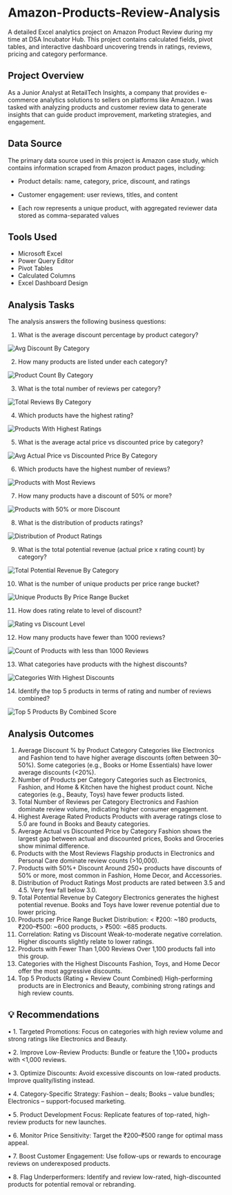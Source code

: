 # Amazon-Products-Review-Analysis
A detailed Excel analytics project on Amazon Product Review during my time at DSA Incubator Hub. This project contains calculated fields, pivot tables, and interactive dashboard uncovering trends in ratings, reviews, pricing and category performance.

## Project Overview
As a Junior Analyst at RetailTech Insights, a company that provides e-commerce analytics solutions to sellers on platforms like Amazon. I was tasked with analyzing products and customer review data to generate insights that can guide product improvement, marketing strategies, and engagement.

## Data Source 
The primary data source used in this project is Amazon case study, which contains information scraped from Amazon product pages, including:

* Product details: name, category, price, discount, and ratings

* Customer engagement: user reviews, titles, and content

* Each row represents a unique product, with aggregated reviewer data stored as comma-separated values

## Tools Used
- Microsoft Excel
- Power Query Editor
- Pivot Tables
- Calculated Columns
- Excel Dashboard Design

## Analysis Tasks
The analysis answers the following business questions:

1. What is the average discount percentage by product category?

![Avg Discount By Category](https://github.com/user-attachments/assets/93e5e4a9-bd01-4d6a-93ed-0a4dd5d7f6ab)

2. How many products are listed under each category?

![Product Count By Category](https://github.com/user-attachments/assets/1fd66b04-0fc3-445d-90aa-eca42256fd2c)

3. What is the total number of reviews per category?

![Total Reviews By Category](https://github.com/user-attachments/assets/b4501043-d20a-43db-a57b-cba91062a91a)

4. Which products have the highest rating?

![Products With Highest Ratings](https://github.com/user-attachments/assets/fa8fd355-022d-42b1-9beb-0bb133446cbb)

5. What is the average actal price vs discounted price by category?

![Avg Actual Price vs Discounted Price By Category](https://github.com/user-attachments/assets/9f802bc7-c91f-4c8f-87d2-8395938b072b)

6. Which products have the highest number of reviews?

![Products with Most Reviews](https://github.com/user-attachments/assets/a2d9f68d-6950-47ef-b324-d84895ce9a26)

7. How many products have a discount of 50% or more?

![Products with 50% or more Discount](https://github.com/user-attachments/assets/f71f1c9f-0f5c-4894-859f-7fc7d959ce89)

8. What is the distribution of products ratings?

![Distribution of Product Ratings](https://github.com/user-attachments/assets/a7293124-7016-4fc3-bf88-b4d341031cec)

9. What is the total potential revenue (actual price x rating count) by category?

![Total Potential Revenue By Category](https://github.com/user-attachments/assets/a3599599-7c76-4a10-99a3-6624a93ca899)

10. What is the number of unique products per price range bucket?

![Unique Products By Price Range Bucket](https://github.com/user-attachments/assets/1c6438d6-df8e-4c36-9a1a-c1c24d51ec97)

11. How does rating relate to level of discount?

![Rating vs Discount Level](https://github.com/user-attachments/assets/65d36f3e-2773-431d-8487-43a1664ada4b)

12. How many products have fewer than 1000 reviews?

![Count of Products with less than 1000 Reviews](https://github.com/user-attachments/assets/7082d56c-a8fe-4df9-a39f-58852944c68b)

13. What categories have products with the highest discounts?

![Categories With Highest Discounts](https://github.com/user-attachments/assets/d8b77d85-fa30-4c25-b97d-194c98554f88)

14. Identify the top 5 products in terms of rating and number of reviews combined?

![Top 5 Products By Combined Score](https://github.com/user-attachments/assets/0e31d6e8-ffb3-4fb2-b1d9-33f3b7875fb1)


## Analysis Outcomes
1. Average Discount % by Product Category
Categories like Electronics and Fashion tend to have higher average discounts (often between 30–50%). Some categories (e.g., Books or Home Essentials) have lower average discounts (<20%).
2. Number of Products per Category
Categories such as Electronics, Fashion, and Home & Kitchen have the highest product count. Niche categories (e.g., Beauty, Toys) have fewer products listed.
3. Total Number of Reviews per Category
Electronics and Fashion dominate review volume, indicating higher consumer engagement.
4. Highest Average Rated Products
Products with average ratings close to 5.0 are found in Books and Beauty categories.
5. Average Actual vs Discounted Price by Category
Fashion shows the largest gap between actual and discounted prices, Books and Groceries show minimal difference.
6. Products with the Most Reviews
Flagship products in Electronics and Personal Care dominate review counts (>10,000).
7. Products with 50%+ Discount
Around 250+ products have discounts of 50% or more, most common in Fashion, Home Decor, and Accessories.
8. Distribution of Product Ratings
Most products are rated between 3.5 and 4.5. Very few fall below 3.0.
9. Total Potential Revenue by Category
Electronics generates the highest potential revenue. Books and Toys have lower revenue potential due to lower pricing.
10. Products per Price Range Bucket
Distribution: < ₹200: ~180 products, ₹200–₹500: ~600 products, > ₹500: ~685 products.
11. Correlation: Rating vs Discount
Weak-to-moderate negative correlation. Higher discounts slightly relate to lower ratings.
12. Products with Fewer Than 1,000 Reviews
Over 1,100 products fall into this group.
13. Categories with the Highest Discounts
Fashion, Toys, and Home Decor offer the most aggressive discounts.
14. Top 5 Products (Rating + Review Count Combined)
High-performing products are in Electronics and Beauty, combining strong ratings and high review counts.


## 💡 Recommendations
•	1. Targeted Promotions: Focus on categories with high review volume and strong ratings like Electronics and Beauty.



•	2. Improve Low-Review Products: Bundle or feature the 1,100+ products with <1,000 reviews.



•	3. Optimize Discounts: Avoid excessive discounts on low-rated products. Improve quality/listing instead.



•	4. Category-Specific Strategy: Fashion – deals; Books – value bundles; Electronics – support-focused marketing.



•	5. Product Development Focus: Replicate features of top-rated, high-review products for new launches.



•	6. Monitor Price Sensitivity: Target the ₹200–₹500 range for optimal mass appeal.



•	7. Boost Customer Engagement: Use follow-ups or rewards to encourage reviews on underexposed products.



•	8. Flag Underperformers: Identify and review low-rated, high-discounted products for potential removal or rebranding.
